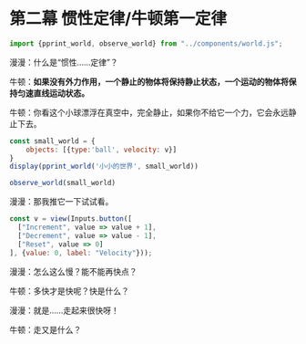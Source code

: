 # 第二幕 惯性定律/牛顿第一定律

```js
import {pprint_world, observe_world} from "../components/world.js";
```

漫漫：什么是“惯性……定律”？

牛顿：**如果没有外力作用，一个静止的物体将保持静止状态，一个运动的物体将保持匀速直线运动状态。**

牛顿：你看这个小球漂浮在真空中，完全静止，如果你不给它一个力，它会永远静止下去。

```js
const small_world = {
    objects: [{type:'ball', velocity: v}]
}
display(pprint_world('小小的世界', small_world)) 
```

```js
observe_world(small_world)
```

漫漫：那我推它一下试试看。

```js
const v = view(Inputs.button([
  ["Increment", value => value + 1],
  ["Decrement", value => value - 1],
  ["Reset", value => 0]
], {value: 0, label: "Velocity"}));
```

漫漫：怎么这么慢？能不能再快点？

牛顿：多快才是快呢？快是什么？

漫漫：就是……走起来很快呀！

牛顿：走又是什么？